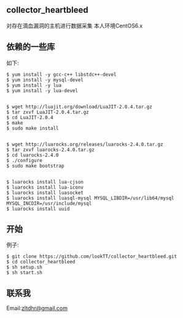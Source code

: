 collector_heartbleed
--------------
对存在滴血漏洞的主机进行数据采集
本人环境CentOS6.x

依赖的一些库
--------------
如下:

    $ yum install -y gcc-c++ libstdc++-devel
    $ yum install -y mysql-devel
    $ yum install -y lua
    $ yum install -y lua-devel


    $ wget http://luajit.org/download/LuaJIT-2.0.4.tar.gz
    $ tar zxvf LuaJIT-2.0.4.tar.gz
    $ cd LuaJIT-2.0.4
    $ make
    $ sudo make install


    $ wget http://luarocks.org/releases/luarocks-2.4.0.tar.gz
    $ tar zxvf luarocks-2.4.0.tar.gz
    $ cd luarocks-2.4.0
    $ ./configure
    $ sudo make bootstrap


    $ luarocks install lua-cjson
    $ luarocks install lua-iconv
    $ luarocks install luasocket
    $ luarocks install luasql-mysql MYSQL_LIBDIR=/usr/lib64/mysql MYSQL_INCDIR=/usr/include/mysql
    $ luarocks install uuid

开始
--------------
例子:

    $ git clone https://github.com/lookTT/collector_heartbleed.git
    $ cd collector_heartbleed
    $ sh setup.sh
    $ sh start.sh


联系我
--------------
Email:zltdhr@gmail.com
